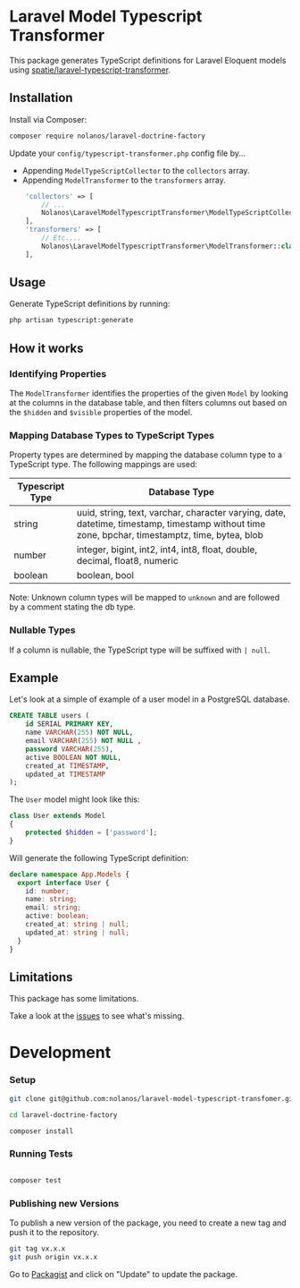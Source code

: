 # Laravel Model Typescript Transformer

This package generates TypeScript definitions for Laravel Eloquent models
using [spatie/laravel-typescript-transformer](https://github.com/spatie/laravel-typescript-transformer).

## Installation

Install via Composer:

```bash
composer require nolanos/laravel-doctrine-factory
```

Update your `config/typescript-transformer.php` config file by...

- Appending `ModelTypeScriptCollector` to the `collectors` array.
- Appending `ModelTransformer` to the `transformers` array.

```php
    'collectors' => [
        // ...
        Nolanos\LaravelModelTypescriptTransformer\ModelTypeScriptCollector::class,
    ],
    'transformers' => [
        // Etc....
        Nolanos\LaravelModelTypescriptTransformer\ModelTransformer::class,
    ],
```

## Usage

Generate TypeScript definitions by running:

```bash
php artisan typescript:generate
```

## How it works

### Identifying Properties

The `ModelTransformer` identifies the properties of the given `Model` by looking at the columns in the database table, and then
filters columns out based on the `$hidden` and `$visible` properties of the model.

### Mapping Database Types to TypeScript Types

Property types are determined by mapping the database column type to a TypeScript type. The following mappings are used:

| Typescript Type | Database Type                                                                                                                                  |
| --------------- | ---------------------------------------------------------------------------------------------------------------------------------------------- |
| string          | uuid, string, text, varchar, character varying, date, datetime, timestamp, timestamp without time zone, bpchar, timestamptz, time, bytea, blob |
| number          | integer, bigint, int2, int4, int8, float, double, decimal, float8, numeric                                                                     |
| boolean         | boolean, bool                                                                                                                                  |

Note: Unknown column types will be mapped to `unknown` and are followed by a comment stating the db type.

### Nullable Types

If a column is nullable, the TypeScript type will be suffixed with `| null`.

## Example

Let's look at a simple of example of a user model in a PostgreSQL database.

```sql
CREATE TABLE users (
    id SERIAL PRIMARY KEY,
    name VARCHAR(255) NOT NULL,
    email VARCHAR(255) NOT NULL ,
    password VARCHAR(255),
    active BOOLEAN NOT NULL,
    created_at TIMESTAMP,
    updated_at TIMESTAMP
);
```

The `User` model might look like this:

```php
class User extends Model
{
    protected $hidden = ['password'];
}
```

Will generate the following TypeScript definition:

```typescript
declare namespace App.Models {
  export interface User {
    id: number;
    name: string;
    email: string;
    active: boolean;
    created_at: string | null;
    updated_at: string | null;
  }
}
```

## Limitations

This package has some limitations.

Take a look at the [issues](https://github.com/nolanos/laravel-model-typescript-transfomer/issues) to see what's missing.

# Development

### Setup

```bash
git clone git@github.com:nolanos/laravel-model-typescript-transfomer.git

cd laravel-doctrine-factory

composer install
```

### Running Tests

```bash

composer test
```

### Publishing new Versions

To publish a new version of the package, you need to create a new tag and push it to the repository.

```bash
git tag vx.x.x
git push origin vx.x.x
```

Go to [Packagist](https://packagist.org/packages/nolanos/laravel-doctrine-factory) and click on "Update" to
update the package.
